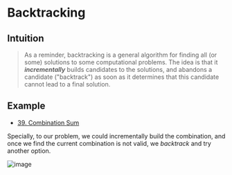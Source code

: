 # Backtracking

## Intuition

> As a reminder, backtracking is a general algorithm for finding all (or some) solutions to some 
> computational problems. The idea is that it **_incrementally_** builds candidates 
> to the solutions, and abandons a candidate ("backtrack") as soon as it determines 
> that this candidate cannot lead to a final solution.

## Example

- [39. Combination Sum](CombinationSum.java)

Specially, to our problem, we could incrementally build the combination, and once we find the current combination 
is not valid, we _backtrack_ and try another option. 

![image](https://user-images.githubusercontent.com/45551663/94921319-0c02b480-04f3-11eb-8ebb-817dcb6a8260.png)

